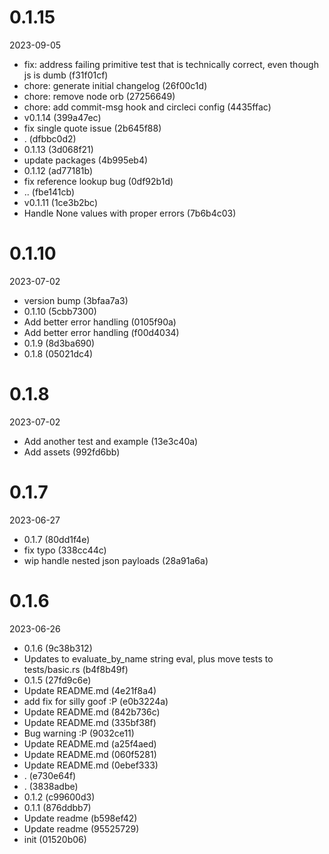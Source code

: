 
0.1.15
=============
2023-09-05

* fix: address failing primitive test that is technically correct, even though js is dumb (f31f01cf)
* chore: generate initial changelog (26f00c1d)
* chore: remove node orb (27256649)
* chore: add commit-msg hook and circleci config (4435ffac)
* v0.1.14 (399a47ec)
* fix single quote issue (2b645f88)
* . (dfbbc0d2)
* 0.1.13 (3d068f21)
* update packages (4b995eb4)
* 0.1.12 (ad77181b)
* fix reference lookup bug (0df92b1d)
* .. (fbe141cb)
* v0.1.11 (1ce3b2bc)
* Handle None values with proper errors (7b6b4c03)

0.1.10
=============
2023-07-02

* version bump (3bfaa7a3)
* 0.1.10 (5cbb7300)
* Add better error handling (0105f90a)
* Add better error handling (f00d4034)
* 0.1.9 (8d3ba690)
* 0.1.8 (05021dc4)

0.1.8
=============
2023-07-02

* Add another test and example (13e3c40a)
* Add assets (992fd6bb)

0.1.7
=============
2023-06-27

* 0.1.7 (80dd1f4e)
* fix typo (338cc44c)
* wip handle nested json payloads (28a91a6a)

0.1.6
=============
2023-06-26

* 0.1.6 (9c38b312)
* Updates to evaluate_by_name string eval, plus move tests to tests/basic.rs (b4f8b49f)
* 0.1.5 (27fd9c6e)
* Update README.md (4e21f8a4)
* add fix for silly goof :P (e0b3224a)
* Update README.md (842b736c)
* Update README.md (335bf38f)
* Bug warning :P (9032ce11)
* Update README.md (a25f4aed)
* Update README.md (060f5281)
* Update README.md (0ebef333)
* . (e730e64f)
* . (3838adbe)
* 0.1.2 (c99600d3)
* 0.1.1 (876ddbb7)
* Update readme (b598ef42)
* Update readme (95525729)
* init (01520b06)


